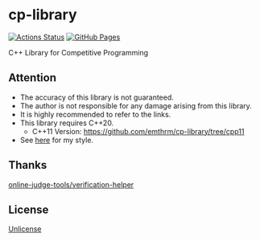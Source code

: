 # cp-library

[![Actions Status](https://github.com/emthrm/cp-library/workflows/Verify/badge.svg)](https://github.com/emthrm/cp-library/actions)
[![GitHub Pages](https://img.shields.io/static/v1?label=GitHub+Pages&message=+&color=brightgreen&logo=github)](https://emthrm.github.io/cp-library/)

C++ Library for Competitive Programming


## Attention

- The accuracy of this library is not guaranteed.
- The author is not responsible for any damage arising from this library.
- It is highly recommended to refer to the links.
- This library requires C++20.
  - C++11 Version: https://github.com/emthrm/cp-library/tree/cpp11
- See [here](https://github.com/emthrm/cp-library/issues/2) for my style.


## Thanks

[online-judge-tools/verification-helper](https://github.com/kmyk/online-judge-verify-helper)


## License

[Unlicense](./LICENSE)
